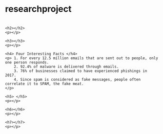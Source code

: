 # researchproject
<!DOCTYPE html>
<html>
<head>
    <meta charset="UTF-8">
    <title> Spamming </title>
</head>

<body>
    <h1></h1>
    <p> </p>

    <h2></h2>
    <p></p>

    <h3></h3>
    <p></p>

    <h4> Four Interesting Facts </h4>
    <p> 1. For every 12.5 million emails that are sent out to people, only one person responds.
        2. 92.4% of malware is delivered through emails.
        3. 76% of businesses claimed to have experienced phishings in 2017.
        4. Since spam is considered as fake messages, people often correlate it to SPAM, the fake meat.
    </p>

    <h5> </h5>
    <p></p>

    <h6></h6>
    <p></p>

    <h7></h7>
    <p></p>

</body>
</html>